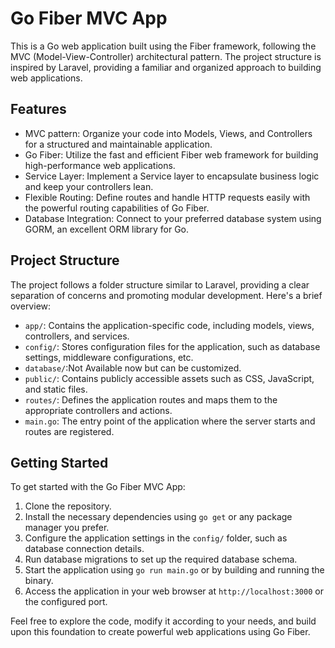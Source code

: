 # Go Fiber MVC App

This is a Go web application built using the Fiber framework, following the MVC (Model-View-Controller) architectural pattern. The project structure is inspired by Laravel, providing a familiar and organized approach to building web applications.

## Features

- MVC pattern: Organize your code into Models, Views, and Controllers for a structured and maintainable application.
- Go Fiber: Utilize the fast and efficient Fiber web framework for building high-performance web applications.
- Service Layer: Implement a Service layer to encapsulate business logic and keep your controllers lean.
- Flexible Routing: Define routes and handle HTTP requests easily with the powerful routing capabilities of Go Fiber.
- Database Integration: Connect to your preferred database system using GORM, an excellent ORM library for Go.

## Project Structure

The project follows a folder structure similar to Laravel, providing a clear separation of concerns and promoting modular development. Here's a brief overview:

- `app/`: Contains the application-specific code, including models, views, controllers, and services.
- `config/`: Stores configuration files for the application, such as database settings, middleware configurations, etc.
- `database/`:Not Available now but can be customized.
- `public/`: Contains publicly accessible assets such as CSS, JavaScript, and static files.
- `routes/`: Defines the application routes and maps them to the appropriate controllers and actions.
- `main.go`: The entry point of the application where the server starts and routes are registered.

## Getting Started

To get started with the Go Fiber MVC App:

1. Clone the repository.
2. Install the necessary dependencies using `go get` or any package manager you prefer.
3. Configure the application settings in the `config/` folder, such as database connection details.
4. Run database migrations to set up the required database schema.
5. Start the application using `go run main.go` or by building and running the binary.
6. Access the application in your web browser at `http://localhost:3000` or the configured port.

Feel free to explore the code, modify it according to your needs, and build upon this foundation to create powerful web applications using Go Fiber.

